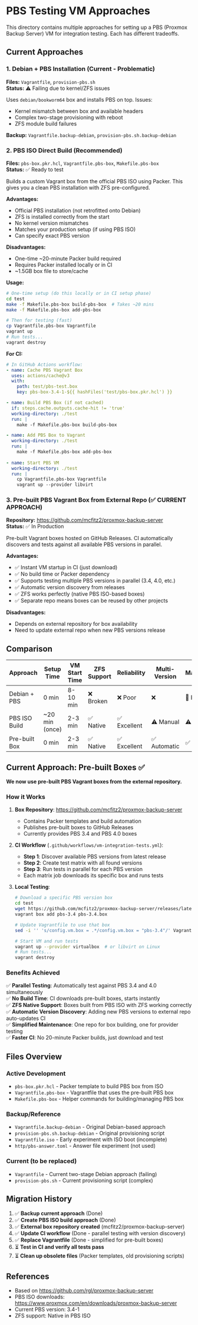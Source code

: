 # PBS Testing VM Approaches

This directory contains multiple approaches for setting up a PBS (Proxmox Backup Server) VM for integration testing. Each has different tradeoffs.

## Current Approaches

### 1. Debian + PBS Installation (Current - Problematic)
**Files:** `Vagrantfile`, `provision-pbs.sh`  
**Status:** ⚠️ Failing due to kernel/ZFS issues

Uses `debian/bookworm64` box and installs PBS on top. Issues:
- Kernel mismatch between box and available headers
- Complex two-stage provisioning with reboot
- ZFS module build failures

**Backup:** `Vagrantfile.backup-debian`, `provision-pbs.sh.backup-debian`

### 2. PBS ISO Direct Build (Recommended)
**Files:** `pbs-box.pkr.hcl`, `Vagrantfile.pbs-box`, `Makefile.pbs-box`  
**Status:** ✅ Ready to test

Builds a custom Vagrant box from the official PBS ISO using Packer. This gives you a clean PBS installation with ZFS pre-configured.

**Advantages:**
- Official PBS installation (not retrofitted onto Debian)
- ZFS is installed correctly from the start
- No kernel version mismatches
- Matches your production setup (if using PBS ISO)
- Can specify exact PBS version

**Disadvantages:**
- One-time ~20-minute Packer build required
- Requires Packer installed locally or in CI
- ~1.5GB box file to store/cache

**Usage:**

```bash
# One-time setup (do this locally or in CI setup phase)
cd test
make -f Makefile.pbs-box build-pbs-box  # Takes ~20 mins
make -f Makefile.pbs-box add-pbs-box

# Then for testing (fast)
cp Vagrantfile.pbs-box Vagrantfile
vagrant up
# Run tests...
vagrant destroy
```

**For CI:**
```yaml
# In GitHub Actions workflow:
- name: Cache PBS Vagrant Box
  uses: actions/cache@v3
  with:
    path: test/pbs-test.box
    key: pbs-box-3.4-1-${{ hashFiles('test/pbs-box.pkr.hcl') }}

- name: Build PBS Box (if not cached)
  if: steps.cache.outputs.cache-hit != 'true'
  working-directory: ./test
  run: |
    make -f Makefile.pbs-box build-pbs-box

- name: Add PBS Box to Vagrant
  working-directory: ./test
  run: |
    make -f Makefile.pbs-box add-pbs-box
    
- name: Start PBS VM
  working-directory: ./test
  run: |
    cp Vagrantfile.pbs-box Vagrantfile
    vagrant up --provider libvirt
```

### 3. Pre-built PBS Vagrant Box from External Repo (✅ **CURRENT APPROACH**)
**Repository:** https://github.com/mcfitz2/proxmox-backup-server  
**Status:** ✅ In Production

Pre-built Vagrant boxes hosted on GitHub Releases. CI automatically discovers and tests against all available PBS versions in parallel.

**Advantages:**
- ✅ Instant VM startup in CI (just download)
- ✅ No build time or Packer dependency
- ✅ Supports testing multiple PBS versions in parallel (3.4, 4.0, etc.)
- ✅ Automatic version discovery from releases
- ✅ ZFS works perfectly (native PBS ISO-based boxes)
- ✅ Separate repo means boxes can be reused by other projects

**Disadvantages:**
- Depends on external repository for box availability
- Need to update external repo when new PBS versions release

## Comparison

| Approach | Setup Time | VM Start Time | ZFS Support | Reliability | Multi-Version | Maintenance |
|----------|------------|---------------|-------------|-------------|---------------|-------------|
| Debian + PBS | 0 min | 8-10 min | ❌ Broken | ❌ Poor | ❌ | 🔧 High |
| PBS ISO Build | ~20 min (once) | 2-3 min | ✅ Native | ✅ Excellent | ⚠️ Manual | ⚠️ Medium |
| Pre-built Box | 0 min | 2-3 min | ✅ Native | ✅ Excellent | ✅ Automatic | ✅ Low |

## Current Approach: Pre-built Boxes ✅

**We now use pre-built PBS Vagrant boxes from the external repository.**

### How it Works

1. **Box Repository**: https://github.com/mcfitz2/proxmox-backup-server
   - Contains Packer templates and build automation
   - Publishes pre-built boxes to GitHub Releases
   - Currently provides PBS 3.4 and PBS 4.0 boxes

2. **CI Workflow** (`.github/workflows/vm-integration-tests.yml`):
   - **Step 1**: Discover available PBS versions from latest release
   - **Step 2**: Create test matrix with all found versions
   - **Step 3**: Run tests in parallel for each PBS version
   - Each matrix job downloads its specific box and runs tests

3. **Local Testing**:
   ```bash
   # Download a specific PBS version box
   cd test
   wget https://github.com/mcfitz2/proxmox-backup-server/releases/latest/download/pbs-3.4.box
   vagrant box add pbs-3.4 pbs-3.4.box
   
   # Update Vagrantfile to use that box
   sed -i '' 's/config.vm.box = .*/config.vm.box = "pbs-3.4"/' Vagrantfile
   
   # Start VM and run tests
   vagrant up --provider virtualbox  # or libvirt on Linux
   # Run tests...
   vagrant destroy
   ```

### Benefits Achieved

✅ **Parallel Testing**: Automatically test against PBS 3.4 and 4.0 simultaneously  
✅ **No Build Time**: CI downloads pre-built boxes, starts instantly  
✅ **ZFS Native Support**: Boxes built from PBS ISO with ZFS working correctly  
✅ **Automatic Version Discovery**: Adding new PBS versions to external repo auto-updates CI  
✅ **Simplified Maintenance**: One repo for box building, one for provider testing  
✅ **Faster CI**: No 20-minute Packer builds, just download and test

## Files Overview

### Active Development
- `pbs-box.pkr.hcl` - Packer template to build PBS box from ISO
- `Vagrantfile.pbs-box` - Vagrantfile that uses the pre-built PBS box
- `Makefile.pbs-box` - Helper commands for building/managing PBS box

### Backup/Reference
- `Vagrantfile.backup-debian` - Original Debian-based approach
- `provision-pbs.sh.backup-debian` - Original provisioning script
- `Vagrantfile.iso` - Early experiment with ISO boot (incomplete)
- `http/pbs-answer.toml` - Answer file experiment (not used)

### Current (to be replaced)
- `Vagrantfile` - Current two-stage Debian approach (failing)
- `provision-pbs.sh` - Current provisioning script (complex)

## Migration History

1. ✅ **Backup current approach** (Done)
2. ✅ **Create PBS ISO build approach** (Done)
3. ✅ **External box repository created** (mcfitz2/proxmox-backup-server)
4. ✅ **Update CI workflow** (Done - parallel testing with version discovery)
5. ✅ **Replace Vagrantfile** (Done - simplified for pre-built boxes)
6. ⏳ **Test in CI and verify all tests pass**
7. ⏳ **Clean up obsolete files** (Packer templates, old provisioning scripts)

## References

- Based on https://github.com/rgl/proxmox-backup-server
- PBS ISO downloads: https://www.proxmox.com/en/downloads/proxmox-backup-server
- Current PBS version: 3.4-1
- ZFS support: Native in PBS ISO
